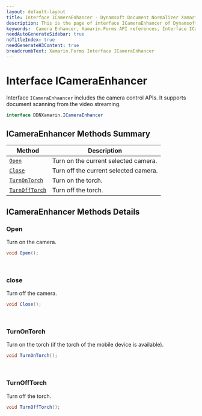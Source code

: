 ```yaml
---
layout: default-layout
title: Interface ICameraEnhancer - Dynamsoft Document Normalizer Xamarin.Forms edition
description: This is the page of interface ICameraEnhancer of Dynamsoft Document Normalizer Xamarin.Forms SDK.
keywords:  Camera Enhancer, Xamarin.Forms API references, Interface ICameraEnhancer
needAutoGenerateSidebar: true
noTitleIndex: true
needGenerateH3Content: true
breadcrumbText: Xamarin.Forms Interface ICameraEnhancer
---
```


# Interface ICameraEnhancer

Interface `ICameraEnhaancer` includes the camera control APIs. It supports document scanning from the video streaming.

```csharp
interface DDNXamarin.ICameraEnhancer
```

## ICameraEnhancer Methods Summary

| Method | Description |
| ------ | ----------- |
| [`Open`](#open) | Turn on the current selected camera. |
| [`Close`](#close) | Turn off the current selected camera. |
| [`TurnOnTorch`](#turnontorch) | Turn on the torch. |
| [`TurnOffTorch`](#turnofftorch) | Turn off the torch. |

## ICameraEnhancer Methods Details

### Open

Turn on the camera.

```csharp
void Open();
```

&nbsp;

### close

Turn off the camera.

```csharp
void Close();
```

&nbsp;

### TurnOnTorch

Turn on the torch (if the torch of the mobile device is available).

```csharp
void TurnOnTorch();
```

&nbsp;

### TurnOffTorch

Turn off the torch.

```csharp
void TurnOffTorch();
```
